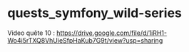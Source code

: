 # quests_symfony_wild-series

Video quête 10 : https://drive.google.com/file/d/1iRH1-Wo4i5rTXQ8VhUieSfpHaKub7G9t/view?usp=sharing
